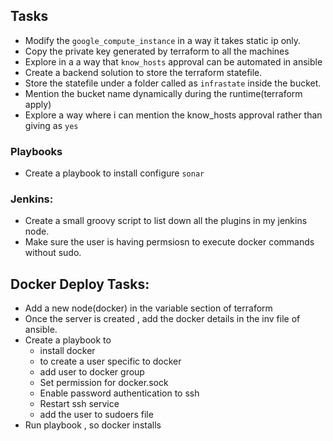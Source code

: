 ## Tasks
- Modify the `google_compute_instance` in a way it takes static ip only.
- Copy the private key generated by terraform  to all the machines
- Explore in a a way that `know_hosts` approval can be automated in ansible
- Create a backend solution to store the terraform statefile. 
- Store the statefile under a folder called as `infrastate` inside the bucket.
- Mention the bucket name dynamically during the runtime(terraform apply)
- Explore a way where i can mention the know_hosts approval rather than giving as `yes`

### Playbooks
- Create a playbook to install configure `sonar`

### Jenkins:
- Create a small groovy script to list down all the plugins in my jenkins node.
- Make sure the user is having permsiosn to execute docker commands without sudo.


## Docker Deploy Tasks:
* Add a new node(docker) in the variable section of terraform
* Once the server is created ,  add the docker details in the inv file of ansible.
* Create a playbook to 
    * install docker 
    * to create a user specific to docker 
    * add user to docker group 
    * Set permission for docker.sock
    * Enable password authentication to ssh 
    * Restart ssh service 
    * add the user to sudoers file
* Run playbook , so docker installs 